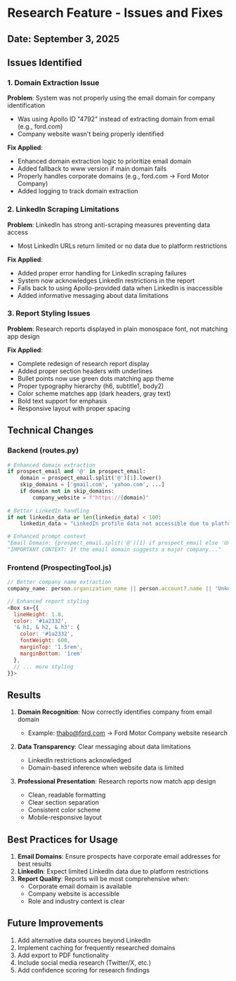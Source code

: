 # Research Feature - Issues and Fixes

## Date: September 3, 2025

## Issues Identified

### 1. Domain Extraction Issue
**Problem**: System was not properly using the email domain for company identification
- Was using Apollo ID "4792" instead of extracting domain from email (e.g., ford.com)
- Company website wasn't being properly identified

**Fix Applied**:
- Enhanced domain extraction logic to prioritize email domain
- Added fallback to www version if main domain fails
- Properly handles corporate domains (e.g., ford.com → Ford Motor Company)
- Added logging to track domain extraction

### 2. LinkedIn Scraping Limitations
**Problem**: LinkedIn has strong anti-scraping measures preventing data access
- Most LinkedIn URLs return limited or no data due to platform restrictions

**Fix Applied**:
- Added proper error handling for LinkedIn scraping failures
- System now acknowledges LinkedIn restrictions in the report
- Falls back to using Apollo-provided data when LinkedIn is inaccessible
- Added informative messaging about data limitations

### 3. Report Styling Issues
**Problem**: Research reports displayed in plain monospace font, not matching app design

**Fix Applied**:
- Complete redesign of research report display
- Added proper section headers with underlines
- Bullet points now use green dots matching app theme
- Proper typography hierarchy (h6, subtitle1, body2)
- Color scheme matches app (dark headers, gray text)
- Bold text support for emphasis
- Responsive layout with proper spacing

## Technical Changes

### Backend (routes.py)
```python
# Enhanced domain extraction
if prospect_email and '@' in prospect_email:
    domain = prospect_email.split('@')[1].lower()
    skip_domains = ['gmail.com', 'yahoo.com', ...]
    if domain not in skip_domains:
        company_website = f"https://{domain}"
        
# Better LinkedIn handling
if not linkedin_data or len(linkedin_data) < 100:
    linkedin_data = "LinkedIn profile data not accessible due to platform restrictions."

# Enhanced prompt context
"Email Domain: {prospect_email.split('@')[1] if prospect_email else 'Unknown'}"
"IMPORTANT CONTEXT: If the email domain suggests a major company..."
```

### Frontend (ProspectingTool.js)
```javascript
// Better company name extraction
company_name: person.organization_name || person.account?.name || 'Unknown Company'

// Enhanced report styling
<Box sx={{ 
  lineHeight: 1.8,
  color: '#1a2332',
  '& h1, & h2, & h3': {
    color: '#1a2332',
    fontWeight: 600,
    marginTop: '1.5rem',
    marginBottom: '1rem'
  },
  // ... more styling
}}>
```

## Results

1. **Domain Recognition**: Now correctly identifies company from email domain
   - Example: thabo@ford.com → Ford Motor Company website research

2. **Data Transparency**: Clear messaging about data limitations
   - LinkedIn restrictions acknowledged
   - Domain-based inference when website data is limited

3. **Professional Presentation**: Research reports now match app design
   - Clean, readable formatting
   - Clear section separation
   - Consistent color scheme
   - Mobile-responsive layout

## Best Practices for Usage

1. **Email Domains**: Ensure prospects have corporate email addresses for best results
2. **LinkedIn**: Expect limited LinkedIn data due to platform restrictions
3. **Report Quality**: Reports will be most comprehensive when:
   - Corporate email domain is available
   - Company website is accessible
   - Role and industry context is clear

## Future Improvements

1. Add alternative data sources beyond LinkedIn
2. Implement caching for frequently researched domains
3. Add export to PDF functionality
4. Include social media research (Twitter/X, etc.)
5. Add confidence scoring for research findings

